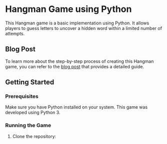 # Hangman Game using Python

This Hangman game is a basic implementation using Python. It allows players to guess letters to uncover a hidden word within a limited number of attempts.

## Blog Post

To learn more about the step-by-step process of creating this Hangman game, you can refer to the [blog post](https://medium.com/@ahmad38sal/creating-a-basic-hangman-game-using-python-code-a-step-by-step-guide-41e289e66a93) that provides a detailed guide.

## Getting Started

### Prerequisites

Make sure you have Python installed on your system. This game was developed using Python 3.

### Running the Game

1. Clone the repository:

